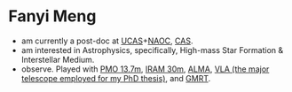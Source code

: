 # Fanyi Meng

- am currently a post-doc at [UCAS](https://english.ucas.ac.cn)+[NAOC](http://english.nao.cas.cn), [CAS](https://english.cas.cn).
- am interested in Astrophysics, specifically, High-mass Star Formation & Interstellar Medium.
- observe. Played with [PMO 13.7m](http://www.dlh.pmo.cas.cn), [IRAM 30m](https://www.iram-institute.org/EN/30-meter-telescope.php), [ALMA](https://www.almaobservatory.org/en/home/), [VLA (the major telescope employed for my PhD thesis)](https://public.nrao.edu/telescopes/vla/), and [GMRT](http://www.gmrt.ncra.tifr.res.in).
